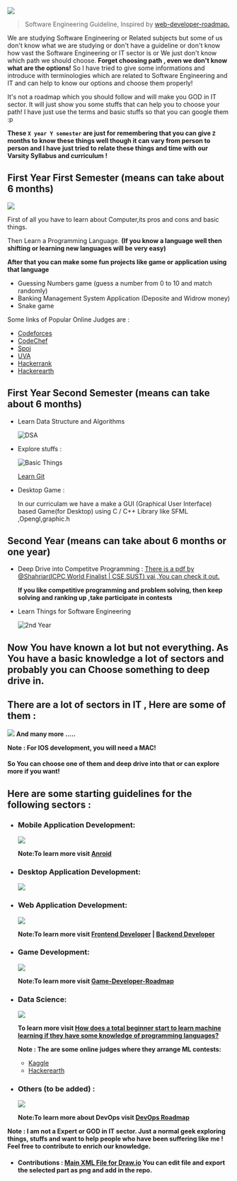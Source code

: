 ![](assets/logo.png)

> Software Engineering Guideline,  Inspired by [web-developer-roadmap.](https://github.com/kamranahmedse/developer-roadmap)

We are studying Software Engineering or Related subjects but some of us don't know what we are studying or don't have a guideline or don't know how vast the Software Engineering or IT sector is or We just don't know which path we should choose. **Forget choosing path , even we don't know what are the options!**
So I have tried to give some informations and introduce with terminologies which are related to Software Engineering and IT and can help to know our options and choose them properly!

It's not a roadmap which you should follow and will make you GOD in IT sector. It will just show you some stuffs that can help you to choose your path! I have just use the terms and basic stuffs so that you can google them :p

**These `X year Y semester` are just for remembering that you can give `Z` months to know these things well though it can vary from person to person and I have just tried to relate these things and time with our Varsity Syllabus and curriculum !**

## First Year First Semester (means can take about 6 months)

![](assets/1_1.png)

First of all you have to learn about Computer,its pros and cons and basic things.

Then Learn a Programming Language.
**(If you know a language well then shifting or learning new languages will be very easy)**

**After that you can make some fun projects like game or application using that language**

- Guessing Numbers game (guess a number from 0 to 10 and match randomly) 
- Banking Management System Application (Deposite and Widrow money)
- Snake game


Some links of Popular Online Judges are :

- [Codeforces](https://codeforces.com)
- [CodeChef](https://www.codechef.com)
- [Spoj](https://www.spoj.com)
- [UVA](https://uhunt.onlinejudge.org)
- [Hackerrank](https://www.hackerrank.com)
- [Hackerearth](https://www.hackerearth.com])

## First Year Second Semester (means can take about 6 months)

- Learn Data Structure and Algorithms


  ![DSA](assets/DSA.png)

* Explore stuffs :


  ![Basic Things](assets/basic_stuffs.png)
  

  [Learn Git](https://marklodato.github.io/visual-git-guide/index-en.html) 

- Desktop Game :

    In our curriculam we have a make a GUI (Graphical User Interface) based Game(for Desktop) using C / C++ Library like SFML ,Opengl,graphic.h

## Second Year (means can take about 6 months or  one year)

- Deep Drive into Competitve Programming  :
  [There is a pdf by @Shahriar(ICPC World Finalist | CSE,SUST) vai ,You can check it out.](assets/Dhaka-Regional-Raw-Syllabus-Sheet1.pdf)

  **If you like competitive programming and problem solving, then keep solving and ranking up ,take participate in contests**

- Learn Things for Software Engineering


  ![2nd Year](assets/2nd_yr.png)


## Now You have known a lot but not everything. As You have a basic knowledge a lot of sectors and probably you can Choose something to deep drive in.


## There are a lot of sectors in IT , Here are some of them :

![](assets/Sectors.png)  **And many more .....**

**Note : For IOS development, you will need a MAC!**

#### So You can choose one of them and deep drive into that or can explore more if you want!




## Here are some starting guidelines for the following sectors :

- ### Mobile Application Development:


    ![](assets/Mobile_dev.png)

    **Note:To learn more visit [Anroid](https://roadmap.sh/android)**

    

- ### Desktop Application Development:


    ![](assets/Desktop_dev.png)



- ### Web Application Development:


    ![](assets/Web_dev.png)

    **Note:To learn more visit [Frontend Developer](https://roadmap.sh/frontend) | [Backend Developer](https://roadmap.sh/backend)**


- ### Game Development:


    ![](assets/Game_dev.png)

    **Note:To learn more visit [Game-Developer-Roadmap](https://github.com/utilForever/game-developer-roadmap)**

- ### Data Science:


    ![](assets/DS.png)
    
    
    **To learn more visit [How does a total beginner start to learn machine learning if they have some knowledge of programming languages?](https://www.quora.com/How-does-a-total-beginner-start-to-learn-machine-learning-if-they-have-some-knowledge-of-programming-languages/answer/Nisarg-Dave-17?ch=99&share=c49fec6c&srid=3l2Gx&fbclid=IwAR1x6Q3jjjSwp9vCscIevQCT74Gu9_3T4d_sPI0mySDe7wBybsajCG5d4ls)**

    **Note : The are some online judges where they arrange ML contests:**
    - [Kaggle](https://www.kaggle.com/)
    - [Hackerearth](https://www.hackerearth.com/challenges/)
 


- ### Others (to be added) :


    ![](assets/others.png)

  **Note:To learn more about DevOps visit [DevOps Roadmap](https://roadmap.sh/devops)**


**Note : I am not a Expert or GOD in IT sector. Just a normal geek exploring things, stuffs and want to help people who have been suffering like me ! Feel free to contribute to enrich our knowledge.**

- #### Contributions : [Main XML File for Draw.io](https://drive.google.com/file/d/1p-rENmOOQ5x_pAISXUDn3W_tE4j0R_f3/view?usp=sharing) You can edit file and export the selected part as png and add in the repo.
